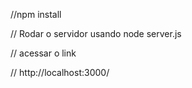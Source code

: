 //npm install

// Rodar o servidor usando node server.js

// acessar o link 

// http://localhost:3000/